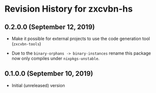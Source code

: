 Revision History for zxcvbn-hs
==============================

0.2.0.0 (September 12, 2019)
----------------------------

  * Make it possible for external projects to use the code generation
    tool (`zxcvbn-tools`)

  * Due to the `binary-orphans -> binary-instances` rename this
    package now only compiles under `nixpkgs-unstable`.

0.1.0.0 (September 10, 2019)
----------------------------

  * Initial (unreleased) version
